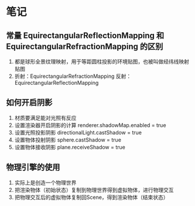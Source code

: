 # 笔记
## 常量 EquirectangularReflectionMapping 和 EquirectangularRefractionMapping 的区别
1. 都是球形全景纹理映射，用于等距圆柱投影的环境贴图，也被叫做经纬线映射贴图
2. 折射：EquirectangularRefractionMapping 反射：EquirectangularReflectionMapping

## 如何开启阴影
1. 材质要满足能对光照有反应
2. 设置渲染器开启阴影的计算 renderer.shadowMap.enabled = true
3. 设置光照投影阴影  directionalLight.castShadow = true
4. 设置物体投射阴影  sphere.castShadow = true
5. 设置物体接收阴影  plane.receiveShadow = true

## 物理引擎的使用
1. 实际上是创造一个物理世界
2. 把渲染物体（初始状态）复制到物理世界得到虚拟物体，进行物理交互
3. 把物理交互后的虚拟物体复制回Scene，得到渲染物体（结束状态）